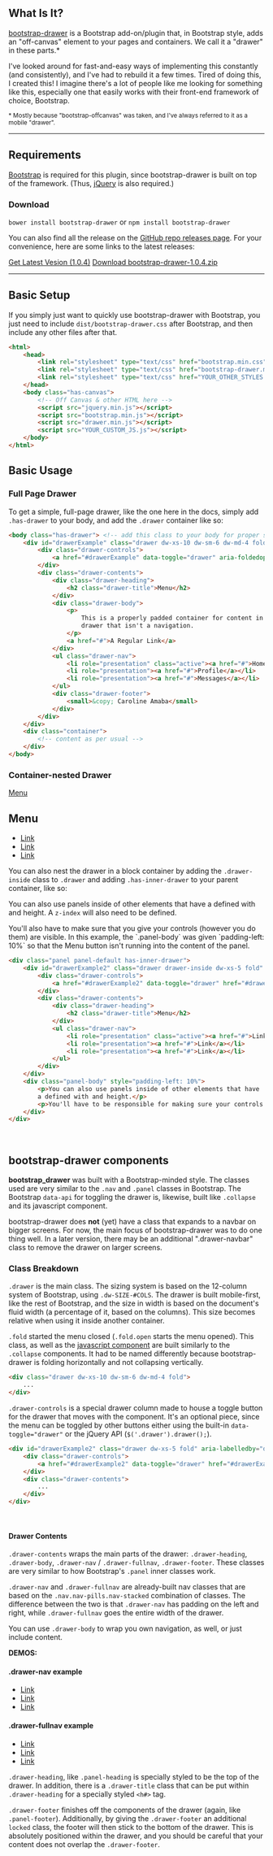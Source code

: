 ## What Is It?

[bootstrap-drawer](http://github.com/clineamb/bootstrap-drawer) is a Bootstrap add-on/plugin that, in Bootstrap style, adds an "off-canvas" element to your pages and containers. We call it a "drawer" in these parts.*

I've looked around for fast-and-easy ways of implementing this constantly (and consistently), and I've had to rebuild it a few times. Tired of doing this, I created this! I imagine there's a lot of people like me looking for something like this, especially one that easily works with their front-end framework of choice, Bootstrap.

<small>* Mostly because "bootstrap-offcanvas" was taken, and I've always referred to it as a mobile "drawer".</small>

----------

## Requirements

<a href="http://getbootstrap.com/" target="_blank">Bootstrap</a> is required for this plugin, since bootstrap-drawer is built on top of the framework. (Thus, <a href="http://jquery.com" target="_blank">jQuery</a> is also required.)

### Download

`bower install bootstrap-drawer` or `npm install bootstrap-drawer`

You can also find all the release on the <a href="https://github.com/clineamb/bootstrap-drawer/releases" target="_blank">GitHub repo releases page</a>.  For your convenience, here are some links to the latest releases:

<a href="http://github.com/clineamb/bootstrap-drawer/releases/latest" target="_blank" class="btn btn-lg btn-primary"><i class="fa fa-github-alt"></i> Get Latest Vesion (1.0.4)</a>
<a href="http://github.com/clineamb/bootstrap-drawer/archive/1.0.4.zip" target="_blank" class="btn btn-lg btn-primary"><i class="fa fa-archive"></i> Download bootstrap-drawer-1.0.4.zip</a>

----------

## Basic Setup

If you simply just want to quickly use bootstrap-drawer with Bootstrap, you just need to include `dist/bootstrap-drawer.css` after Bootstrap, and then include any other files after that.

```html
<html>
    <head>
        <link rel="stylesheet" type="text/css" href="bootstrap.min.css">
        <link rel="stylesheet" type="text/css" href="bootstrap-drawer.min.css">
        <link rel="stylesheet" type="text/css" href="YOUR_OTHER_STYLES.css">
    </head>
    <body class="has-canvas">
        <!-- Off Canvas & other HTML here -->
        <script src="jquery.min.js"></script>
        <script src="bootstrap.min.js"></script>
        <script src="drawer.min.js"></script>
        <script src="YOUR_CUSTOM_JS.js"></script>
    </body>
</html>
```

## Basic Usage

### Full Page Drawer

To get a simple, full-page drawer, like the one here in the docs, simply add `.has-drawer` to your body, and add the `.drawer` container like so:

```html
<body class="has-drawer"> <!-- add this class to your body for proper sizing -->
    <div id="drawerExample" class="drawer dw-xs-10 dw-sm-6 dw-md-4 fold" aria-labelledby="drawerExample">
        <div class="drawer-controls">
            <a href="#drawerExample" data-toggle="drawer" aria-foldedopen="false" aria-controls="drawerExample" class="btn btn-primary btn-sm">Menu</a>
        </div>
        <div class="drawer-contents">
            <div class="drawer-heading">
                <h2 class="drawer-title">Menu</h2>
            </div>
            <div class="drawer-body">
                <p>
                    This is a properly padded container for content in the
                    drawer that isn't a navigation.
                </p>
                <a href="#">A Regular Link</a>
            </div>
            <ul class="drawer-nav">
                <li role="presentation" class="active"><a href="#">Home</a></li>
                <li role="presentation"><a href="#">Profile</a></li>
                <li role="presentation"><a href="#">Messages</a></li>
            </ul>
            <div class="drawer-footer">
                <small>&copy; Caroline Amaba</small>
            </div>
        </div>
    </div>
    <div class="container">
        <!-- content as per usual -->
    </div>
</body>
```

### Container-nested Drawer

<div class="panel panel-default has-inner-drawer example-container">
    <div id="drawerExample2" class="drawer drawer-inside dw-xs-5 fold" aria-labelledby="drawerExample2">
        <div class="drawer-controls">
            <a href="#drawerExample2" data-toggle="drawer" href="#drawerExample2" aria-foldedopen="false" aria-controls="drawerExample2" class="btn btn-primary btn-sm">Menu</a>
        </div>
        <div class="drawer-contents">
            <div class="drawer-heading">
                <h2 class="drawer-title">Menu</h2>
            </div>
            <ul class="drawer-nav">
                <li role="presentation" class="active"><a href="#">Link</a></li>
                <li role="presentation"><a href="#">Link</a></li>
                <li role="presentation"><a href="#">Link</a></li>
            </ul>
        </div>
    </div>
    <div class="panel-body">
        <p>You can also nest the drawer in a block container by adding the <code>.drawer-inside</code> class to <code>.drawer</code> and adding <code>.has-inner-drawer</code> to your parent container, like so:</p>
        <p>You can also use panels inside of other elements that have a defined with and height. A <code>z-index</code> will also need to be defined.</p>
        <p>You'll also have to make sure that you give your controls (however you do them) are visible. In this example, the `.panel-body` was given `padding-left: 10%` so that the Menu button isn't running into the content of the panel.</p>
    </div>
</div>

```html
<div class="panel panel-default has-inner-drawer">
    <div id="drawerExample2" class="drawer drawer-inside dw-xs-5 fold" aria-labelledby="drawerExample2">
        <div class="drawer-controls">
            <a href="#drawerExample2" data-toggle="drawer" href="#drawerExample2" aria-foldedopen="false" aria-controls="drawerExample2" class="btn btn-primary btn-sm">Menu</a>
        </div>
        <div class="drawer-contents">
            <div class="drawer-heading">
                <h2 class="drawer-title">Menu</h2>
            </div>
            <ul class="drawer-nav">
                <li role="presentation" class="active"><a href="#">Link</a></li>
                <li role="presentation"><a href="#">Link</a></li>
                <li role="presentation"><a href="#">Link</a></li>
            </ul>
        </div>
    </div>
    <div class="panel-body" style="padding-left: 10%">
        <p>You can also use panels inside of other elements that have
        a defined with and height.</p>
        <p>You'll have to be responsible for making sure your controls accessible.</p>
    </div>
</div>
```
<br>

## bootstrap-drawer components

**bootstrap_drawer** was built with a Bootstrap-minded style.  The classes used are very similar to the `.nav` and `.panel` classes in Bootstrap.  The Bootstrap `data-api` for toggling the drawer is, likewise, built like `.collapse` and its javascript component.

bootstrap-drawer does **not** (yet) have a class that expands to a navbar on bigger screens. For now, the main focus of bootstrap-drawer was to do one thing well.  In a later version, there may be an additional ".drawer-navbar" class to remove the drawer on larger screens.


### Class Breakdown

`.drawer` is the main class.  The sizing system is based on the 12-column system of Bootstrap, using `.dw-SIZE-#COLS`.  The drawer is built mobile-first, like the rest of Bootstrap, and the size in width is based on the document's fluid width (a percentage of it, based on the columns).  This size becomes relative when using it inside another container.

`.fold` started the menu closed (`.fold.open` starts the menu opened).  This class, as well as the
[javascript component](javascript.html) are built similarly to the `.collapse` components.  It had to
be named differently because bootstrap-drawer is folding horizontally and not collapsing vertically.

```html
<div class="drawer dw-xs-10 dw-sm-6 dw-md-4 fold">
    ...
</div>
```

`.drawer-controls` is a special drawer column made to house a toggle button for the drawer that moves with the component.  It's an optional piece, since the menu can be toggled by other buttons either using the built-in `data-toggle="drawer"` or the jQuery API (`$('.drawer').drawer();`).

```html
<div id="drawerExample2" class="drawer dw-xs-5 fold" aria-labelledby="drawerExample2">
    <div class="drawer-controls">
        <a href="#drawerExample2" data-toggle="drawer" href="#drawerExample2" aria-foldedopen="false" aria-controls="drawerExample2" class="btn btn-primary btn-sm">Menu</a>
    </div>
    <div class="drawer-contents">
        ...
    </div>
</div>
```
<br>

#### Drawer Contents

`.drawer-contents` wraps the main parts of the drawer: `.drawer-heading`, `.drawer-body`, `.drawer-nav` / `.drawer-fullnav`, `.drawer-footer`.  These classes are very similar to how Bootstrap's `.panel` inner classes work.  

`.drawer-nav` and `.drawer-fullnav` are already-built nav classes that are based on the `.nav.nav-pills.nav-stacked` combination of classes.  The difference between the two is that `.drawer-nav` has padding on the left and right, while `.drawer-fullnav` goes the entire width of the drawer.

You can use `.drawer-body` to wrap you own navigation, as well, or just include content.

**DEMOS:**

<div class="row">
    <div class="col-xs-12 col-sm-6">
        <div class="panel panel-default has-inner-drawer example-container">
            <div id="drawerExample3a" class="drawer drawer-inside dw-xs-8 fold open">
                <div class="drawer-contents">
                    <div class="drawer-heading">
                        <h4 class="drawer-title">.drawer-nav example</h4>
                    </div>
                    <ul class="drawer-nav">
                        <li role="presentation" class="active"><a href="#">Link</a></li>
                        <li role="presentation"><a href="#">Link</a></li>
                        <li role="presentation"><a href="#">Link</a></li>
                    </ul>
                </div>
            </div>
        </div>
    </div>
    <div class="col-xs-12 col-sm-6">
        <div class="panel panel-default has-inner-drawer example-container">
            <div id="drawerExample3a" class="drawer drawer-inside dw-xs-8 fold open">
                <div class="drawer-contents">
                    <div class="drawer-heading">
                        <h4 class="drawer-title">.drawer-fullnav example</h4>
                    </div>
                    <ul class="drawer-fullnav">
                        <li role="presentation" class="active"><a href="#">Link</a></li>
                        <li role="presentation"><a href="#">Link</a></li>
                        <li role="presentation"><a href="#">Link</a></li>
                    </ul>
                </div>
            </div>
        </div>
    </div>
</div>

`.drawer-heading`, like `.panel-heading`  is specially styled to be the top of the drawer.  In addition, there is a `.drawer-title` class that can be put within `.drawer-heading` for a specially styled `<h#>` tag.

`.drawer-footer` finishes off the components of the drawer (again, like `.panel-footer`).  Additionally, by giving the `.drawer-footer` an additional `locked` class, the footer will then stick to the bottom of the drawer.  This is absolutely positioned within the drawer, and you should be careful that your content does not overlap the `.drawer-footer`.